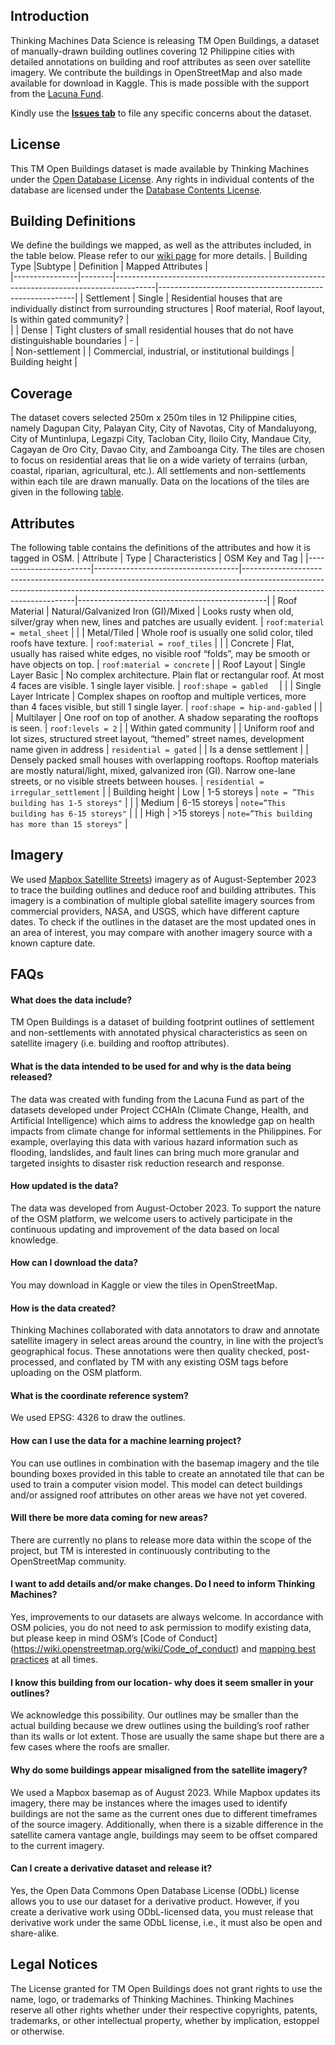 ## Introduction

Thinking Machines Data Science is releasing TM Open Buildings, a dataset of manually-drawn building outlines covering 12 Philippine cities with detailed annotations on building and roof attributes as seen over satellite imagery. We contribute the buildings in OpenStreetMap and also made available for download in Kaggle. This is made possible with the support from the [Lacuna Fund](https://lacunafund.org/).

Kindly use the [**Issues tab**](https://github.com/thinkingmachines/ph-open-buildings/issues) to file any specific concerns about the dataset.

## License
This TM Open Buildings dataset is made available by Thinking Machines under the [Open Database License](http://opendatacommons.org/licenses/odbl/1.0/). Any rights in individual contents of the database are licensed under the [Database Contents License](http://opendatacommons.org/licenses/dbcl/1.0/).

## Building Definitions
We define the buildings we mapped, as well as the attributes included, in the table below. Please refer to our [wiki page](https://wiki.openstreetmap.org/wiki/TM_Open_Buildings) for more details.
| Building Type  |Subtype        | Definition                                                                             | Mapped Attributes                                       |   
|----------------|--------|----------------------------------------------------------------------------------------|---------------------------------------------------------|
| Settlement     | Single | Residential houses that are individually distinct from surrounding structures          | Roof material, Roof layout, Is within gated community?  |   
|                | Dense  | Tight clusters of small residential houses that do not have distinguishable boundaries | -                                                       |   
| Non-settlement |        | Commercial, industrial, or institutional buildings                                     | Building height                                         |   

## Coverage
The dataset covers selected 250m x 250m tiles in 12 Philippine cities, namely Dagupan City, Palayan City, City of Navotas, City of Mandaluyong, City of Muntinlupa, Legazpi City, Tacloban City, Iloilo City, Mandaue City, Cagayan de Oro City, Davao City, and Zamboanga City. The tiles are chosen to focus on residential areas that lie on a wide variety of terrains (urban, coastal, riparian, agricultural, etc.). All settlements and non-settlements within each tile are drawn manually. Data on the locations of the tiles are given in the following [table](https://docs.google.com/spreadsheets/d/1jLoGUtnd1qyvqN43uQEtCo0C4x2QR3DkSKolH2ep_uU/).

## Attributes
The following table contains the definitions of the attributes and how it is tagged in OSM.
| Attribute              | Type                               | Characteristics                                                                                                                                                                                | OSM Key and Tag                               |
|------------------------|------------------------------------|------------------------------------------------------------------------------------------------------------------------------------------------------------------------------------------------|-----------------------------------------------|
| Roof Material          | Natural/Galvanized Iron (GI)/Mixed | Looks rusty when old, silver/gray when new, lines and patches are usually evident.                                                                                                             | `roof:material = metal_sheet`                    |
|                        | Metal/Tiled                        | Whole roof is usually one solid color, tiled roofs have texture.                                                                                                                               | `roof:material = roof_tiles`                     |
|                        | Concrete                           | Flat, usually has raised white edges, no visible roof “folds”, may be smooth or have objects on top.                                                                                           | `roof:material = concrete`                      |
| Roof Layout            | Single Layer Basic                 | No complex architecture. Plain flat or rectangular roof. At most 4 faces are visible. 1 single layer visible.                                                                                  | `roof:shape = gabled  `                          |
|                        | Single Layer Intricate             | Complex shapes on rooftop and multiple vertices, more than 4 faces visible, but still 1 single layer.                                                                                          | `roof:shape = hip-and-gabled`                    |
|                        | Multilayer                         | One roof on top of another. A shadow separating the rooftops is seen.                                                                                                                          | `roof:levels = 2`                                |
| Within gated community |                                    | Uniform roof and lot sizes, structured street layout, “themed” street names, development name given in address                                                                                 | `residential = gated`                           |
| Is a dense settlement  |                                    | Densely packed small houses with overlapping rooftops. Rooftop materials are mostly natural/light, mixed, galvanized iron (GI). Narrow one-lane streets, or no visible streets between houses. | `residential = irregular_settlement`           |
| Building height        | Low                                | 1-5 storeys                                                                                                                                                                                    | `note = ”This building has 1-5 storeys"`          |
|                        | Medium                             | 6-15 storeys                                                                                                                                                                                   | `note=”This building has 6-15 storeys"`         |
|                        | High                               | >15 storeys                                                                                                                                                                                    | `note=”This building has more than 15 storeys"` |

## Imagery
We used [Mapbox Satellite Streets](https://www.mapbox.com/maps/satellite)) imagery as of August-September 2023 to trace the building outlines and deduce roof and building attributes. This imagery is a combination of multiple global satellite imagery sources from commercial providers, NASA, and USGS, which have different capture dates. To check if the outlines in the dataset are the most updated ones in an area of interest, you may compare with another imagery source with a known capture date. 

## FAQs
#### What does the data include?
   
TM Open Buildings is a dataset of building footprint outlines of settlement and non-settlements with annotated physical characteristics as seen on satellite imagery (i.e. building and rooftop attributes).
#### What is the data intended to be used for and why is the data being released?

The data was created with funding from the Lacuna Fund as part of the datasets developed under Project CCHAIn (Climate Change, Health, and Artificial Intelligence) which aims to address the knowledge gap on health impacts from climate change for informal settlements in the Philippines. For example, overlaying this data with various hazard information such as flooding, landslides, and fault lines can bring much more granular and targeted insights to disaster risk reduction research and response.

#### How updated is the data?
   
The data was developed from August-October 2023. To support the nature of the OSM platform, we welcome users to actively participate in the continuous updating and improvement of the data based on local knowledge.

#### How can I download the data?
   
You may download in Kaggle or view the tiles in OpenStreetMap.

#### How is the data created?
   
Thinking Machines collaborated with data annotators to draw and annotate satellite imagery in select areas around the country, in line with the project’s geographical focus. These annotations were then quality checked, post-processed, and conflated by TM with any existing OSM tags before uploading on the OSM platform.

#### What is the coordinate reference system?

We used EPSG: 4326 to draw the outlines.

#### How can I use the data for a machine learning project?

You can use outlines in combination with the basemap imagery and the tile bounding boxes provided in this table to create an annotated tile that can be used to train a computer vision model. This model can detect buildings and/or assigned roof attributes on other areas we have not yet covered. 

#### Will there be more data coming for new areas?

There are currently no plans to release more data within the scope of the project, but TM is interested in continuously contributing to the OpenStreetMap community.

#### I want to add details and/or make changes. Do I need to inform Thinking Machines?

Yes, improvements to our datasets are always welcome. In accordance with OSM policies, you do not need to ask permission to modify existing data, but please keep in mind OSM’s [Code of Conduct] (https://wiki.openstreetmap.org/wiki/Code_of_conduct) and [mapping best practices](https://wiki.openstreetmap.org/wiki/How_We_Map) at all times. 

#### I know this building from our location- why does it seem smaller in your outlines?

We acknowledge this possibility. Our outlines may be smaller than the actual building because we drew outlines using the building’s roof rather than its walls or lot extent. Those are usually the same shape but there are a few cases where the roofs are smaller.

#### Why do some buildings appear misaligned from the satellite imagery?

We used a Mapbox basemap as of August 2023. While Mapbox updates its imagery, there may be instances where the images used to identify buildings are not the same as the current ones due to different timeframes of the source imagery. Additionally, when there is a sizable difference in the satellite camera vantage angle, buildings may seem to be offset compared to the current imagery.

#### Can I create a derivative dataset and release it?

Yes, the Open Data Commons Open Database License (ODbL) license allows you to use our dataset for a derivative product. However, if you create a derivative work using ODbL-licensed data, you must release that derivative work under the same ODbL license, i.e., it must also be open and share-alike.

## Legal Notices
The License granted for TM Open Buildings does not grant rights to use the name, logo, or trademarks of Thinking Machines.
Thinking Machines reserve all other rights whether under their respective copyrights, patents, trademarks, or other intellectual property, whether by implication, estoppel or otherwise.



